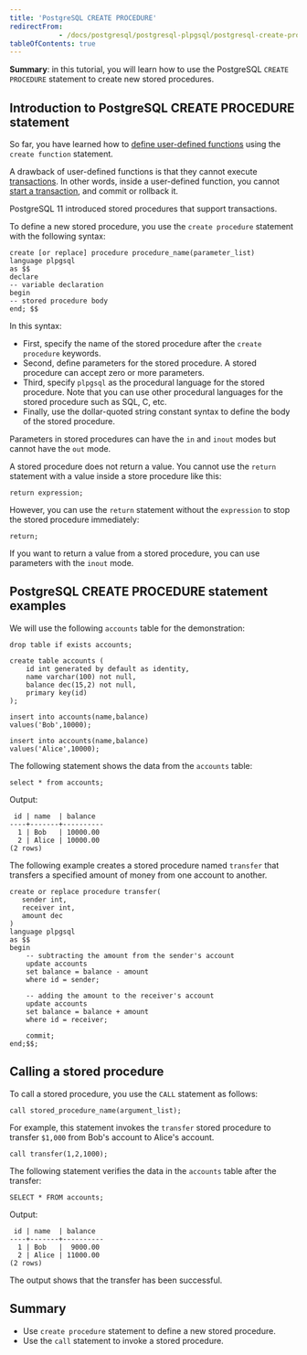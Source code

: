 ```yaml
---
title: 'PostgreSQL CREATE PROCEDURE'
redirectFrom: 
            - /docs/postgresql/postgresql-plpgsql/postgresql-create-procedure/
tableOfContents: true
---
```


**Summary**: in this tutorial, you will learn how to use the PostgreSQL `CREATE PROCEDURE` statement to create new stored procedures.

## Introduction to PostgreSQL CREATE PROCEDURE statement

So far, you have learned how to [define user-defined functions](/docs/postgresql/postgresql-plpgsql/postgresql-create-function) using the `create function` statement.

A drawback of user-defined functions is that they cannot execute [transactions](/docs/postgresql/postgresql-transaction/). In other words, inside a user-defined function, you cannot [start a transaction](https://www.postgresqltutorial.com/postgresql-tutorial/postgresql-transaction), and commit or rollback it.

PostgreSQL 11 introduced stored procedures that support transactions.

To define a new stored procedure, you use the `create procedure` statement with the following syntax:

```
create [or replace] procedure procedure_name(parameter_list)
language plpgsql
as $$
declare
-- variable declaration
begin
-- stored procedure body
end; $$
```

In this syntax:

- First, specify the name of the stored procedure after the `create procedure` keywords.
- Second, define parameters for the stored procedure. A stored procedure can accept zero or more parameters.
- Third, specify `plpgsql` as the procedural language for the stored procedure. Note that you can use other procedural languages for the stored procedure such as SQL, C, etc.
- Finally, use the dollar-quoted string constant syntax to define the body of the stored procedure.

Parameters in stored procedures can have the `in` and `inout` modes but cannot have the `out` mode.

A stored procedure does not return a value. You cannot use the `return` statement with a value inside a store procedure like this:

```
return expression;
```

However, you can use the `return` statement without the `expression` to stop the stored procedure immediately:

```
return;
```

If you want to return a value from a stored procedure, you can use parameters with the `inout` mode.

## PostgreSQL CREATE PROCEDURE statement examples

We will use the following `accounts` table for the demonstration:

```
drop table if exists accounts;

create table accounts (
    id int generated by default as identity,
    name varchar(100) not null,
    balance dec(15,2) not null,
    primary key(id)
);

insert into accounts(name,balance)
values('Bob',10000);

insert into accounts(name,balance)
values('Alice',10000);
```

The following statement shows the data from the `accounts` table:

```
select * from accounts;
```

Output:

```
 id | name  | balance
----+-------+----------
  1 | Bob   | 10000.00
  2 | Alice | 10000.00
(2 rows)
```

The following example creates a stored procedure named `transfer` that transfers a specified amount of money from one account to another.

```
create or replace procedure transfer(
   sender int,
   receiver int,
   amount dec
)
language plpgsql
as $$
begin
    -- subtracting the amount from the sender's account
    update accounts
    set balance = balance - amount
    where id = sender;

    -- adding the amount to the receiver's account
    update accounts
    set balance = balance + amount
    where id = receiver;

    commit;
end;$$;
```

## Calling a stored procedure

To call a stored procedure, you use the `CALL` statement as follows:

```
call stored_procedure_name(argument_list);
```

For example, this statement invokes the `transfer` stored procedure to transfer `$1,000` from Bob's account to Alice's account.

```
call transfer(1,2,1000);
```

The following statement verifies the data in the `accounts` table after the transfer:

```
SELECT * FROM accounts;
```

Output:

```
 id | name  | balance
----+-------+----------
  1 | Bob   |  9000.00
  2 | Alice | 11000.00
(2 rows)
```

The output shows that the transfer has been successful.

## Summary

- Use `create procedure` statement to define a new stored procedure.
- Use the `call` statement to invoke a stored procedure.
